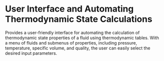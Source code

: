# User Interface and Automating Thermodynamic State Calculations
Provides a user-friendly interface for automating the calculation of thermodynamic state properties of a fluid using thermodynamic tables. With a menu of fluids and submenus of properties, including pressure, temperature, specific volume, and quality, the user can easily select the desired input parameters. 
